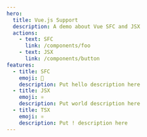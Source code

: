 ```yaml
---
hero:
  title: Vue.js Support
  description: A demo about Vue SFC and JSX
  actions:
    - text: SFC
      link: /components/foo
    - text: JSX
      link: /components/button
features:
  - title: SFC
    emoji: 🤟
    description: Put hello description here
  - title: JSX
    emoji: ⚛️
    description: Put world description here
  - title: TSX
    emoji: ⚛️
    description: Put ! description here
---
```

